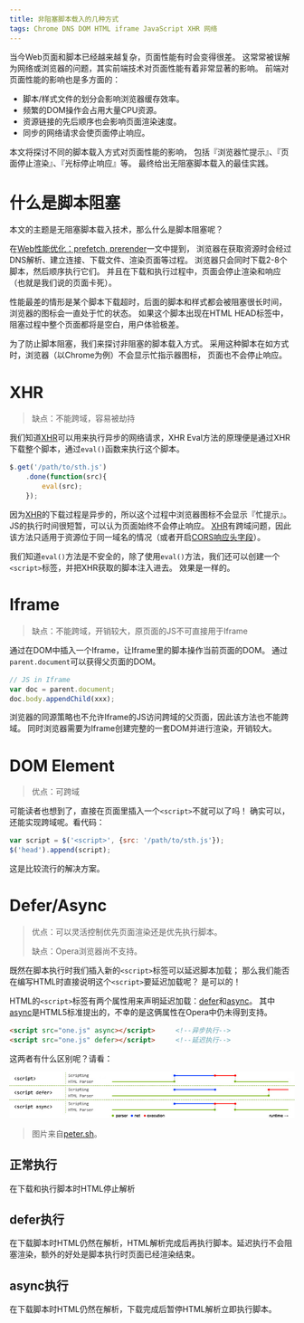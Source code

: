 ```yaml
---
title: 非阻塞脚本载入的几种方式
tags: Chrome DNS DOM HTML iframe JavaScript XHR 网络
---
```


当今Web页面和脚本已经越来越复杂，页面性能有时会变得很差。
这常常被误解为网络或浏览器的问题，其实前端技术对页面性能有着非常显著的影响。
前端对页面性能的影响也是多方面的：

* 脚本/样式文件的划分会影响浏览器缓存效率。
* 频繁的DOM操作会占用大量CPU资源。
* 资源链接的先后顺序也会影响页面渲染速度。
* 同步的网络请求会使页面停止响应。

本文将探讨不同的脚本载入方式对页面性能的影响，
包括『浏览器忙提示』、『页面停止渲染』、『光标停止响应』等。
最终给出无阻塞脚本载入的最佳实践。

<!--more-->

# 什么是脚本阻塞

本文的主题是无阻塞脚本载入技术，那么什么是脚本阻塞呢？

在[Web性能优化：prefetch, prerender][network]一文中提到，
浏览器在获取资源时会经过DNS解析、建立连接、下载文件、渲染页面等过程。
浏览器只会同时下载2-8个脚本，然后顺序执行它们。
并且在下载和执行过程中，页面会停止渲染和响应（也就是我们说的页面卡死）。

性能最差的情形是某个脚本下载超时，后面的脚本和样式都会被阻塞很长时间，
浏览器的图标会一直处于忙的状态。
如果这个脚本出现在HTML HEAD标签中，阻塞过程中整个页面都将是空白，用户体验极差。

为了防止脚本阻塞，我们来探讨非阻塞的脚本载入方式。
采用这种脚本在如方式时，浏览器（以Chrome为例）不会显示忙指示器图标，
页面也不会停止响应。

# XHR

> 缺点：不能跨域，容易被劫持

我们知道[XHR][xhr]可以用来执行异步的网络请求，XHR Eval方法的原理便是通过XHR下载整个脚本，通过`eval()`函数来执行这个脚本。

```javascript
$.get('/path/to/sth.js')
    .done(function(src){
        eval(src);
    });
```

因为[XHR][xhr]的下载过程是异步的，所以这个过程中浏览器图标不会显示『忙提示』。
JS的执行时间很短暂，可以认为页面始终不会停止响应。
[XHR][xhr]有跨域问题，因此该方法只适用于资源位于同一域名的情况（或者开启[CORS响应头字段][cors]）。

我们知道`eval()`方法是不安全的，除了使用`eval()`方法，我们还可以创建一个`<script>`标签，并把XHR获取的脚本注入进去。
效果是一样的。

# Iframe 

> 缺点：不能跨域，开销较大，原页面的JS不可直接用于Iframe

通过在DOM中插入一个Iframe，让Iframe里的脚本操作当前页面的DOM。
通过`parent.document`可以获得父页面的DOM。

```javascript
// JS in Iframe
var doc = parent.document;
doc.body.appendChild(xxx);
```

浏览器的同源策略也不允许Iframe的JS访问跨域的父页面，因此该方法也不能跨域。
同时浏览器需要为Iframe创建完整的一套DOM并进行渲染，开销较大。

# DOM Element

> 优点：可跨域

可能读者也想到了，直接在页面里插入一个`<script>`不就可以了吗！
确实可以，还能实现跨域呢。看代码：

```javascript
var script = $('<script>', {src: '/path/to/sth.js'});
$('head').append(script);
```

这是比较流行的解决方案。

# Defer/Async

> 优点：可以灵活控制优先页面渲染还是优先执行脚本。
> 
> 缺点：Opera浏览器尚不支持。

既然在脚本执行时我们插入新的`<script>`标签可以延迟脚本加载；
那么我们能否在编写HTML时直接说明这个`<script>`要延迟加载呢？
是可以的！

HTML的`<script>`标签有两个属性用来声明延迟加载：[defer][script]和[async][script]。
其中[async][script]是HTML5标准提出的，不幸的是这俩属性在Opera中仍未得到支持。

```html
<script src="one.js" async></script>     <!--异步执行-->
<script src="one.js" defer></script>     <!--延迟执行--> 
```

这两者有什么区别呢？请看：

![defer vs async][defer-vs-async]

> 图片来自[peter.sh][peter]。

## 正常执行

在下载和执行脚本时HTML停止解析

## defer执行

在下载脚本时HTML仍然在解析，HTML解析完成后再执行脚本。延迟执行不会阻塞渲染，额外的好处是脚本执行时页面已经渲染结束。

## async执行

在下载脚本时HTML仍然在解析，下载完成后暂停HTML解析立即执行脚本。

[network]: /2015/10/06/html-cache.html
[xhr]: https://en.wikipedia.org/wiki/XMLHttpRequest
[cors]: /2015/10/10/cross-origin.html
[script]: https://developer.mozilla.org/en-US/docs/Web/HTML/Element/scrip://developer.mozilla.org/en-US/docs/Web/HTML/Element/script 
[peter]: http://peter.sh/experiments/asynchronous-and-deferred-javascript-execution-explained/
[defer-vs-async]: /assets/img/blog/acyn-vs-defer.jpg
